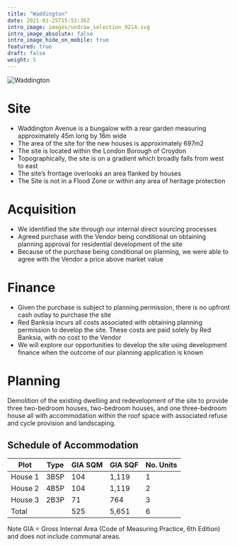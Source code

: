 ```yaml
---
title: "Waddington"
date: 2021-01-25T15:51:36Z
intro_image: images/undraw_selection_92i4.svg
intro_image_absolute: false
intro_image_hide_on_mobile: true
featured: true
draft: false
weight: 5
---
```

![Waddington](/images/waddington-materials.png)
# Site
- Waddington Avenue is a bungalow with a rear garden measuring approximately 45m long by 16m wide
- The area of the site for the new houses is approximately 697m2
- The site is located within the London Borough of Croydon
- Topographically, the site is on a gradient which broadly falls from west to east
- The site’s frontage overlooks an area flanked by houses
- The Site is not in a Flood Zone or within any area of heritage protection
# Acquisition
- We identified the site through our internal direct sourcing processes
- Agreed purchase with the Vendor being conditional on obtaining planning approval for residential development of the site
- Because of the purchase being conditional on planning, we were able to agree with the Vendor a price above market value
# Finance
- Given the purchase is subject to planning permission, there is no upfront cash outlay to purchase the site
- Red Banksia incurs all costs associated with obtaining planning permission to develop the site. These costs are paid solely by Red Banksia, with no cost to the Vendor
- We will explore our opportunities to develop the site using development finance when the outcome of our planning application is known
# Planning
Demolition of the existing dwelling and redevelopment of the site to provide three two-bedroom houses, two-bedroom houses, and one three-bedroom house all with accommodation within the roof space with associated refuse and cycle provision and landscaping.
## Schedule of Accommodation

Plot | Type | GIA SQM | GIA SQF | No. Units
--- | --- | --- | --- | ---
House 1 | 3B5P | 104 | 1,119 | 1
House 2 | 4B5P | 104 | 1,119 | 2
House 3 | 2B3P | 71 | 764 | 3
Total |  | 525 | 5,651 | 6

Note GIA = Gross Internal Area (Code of Measuring Practice, 6th Edition) and does not include communal areas.
